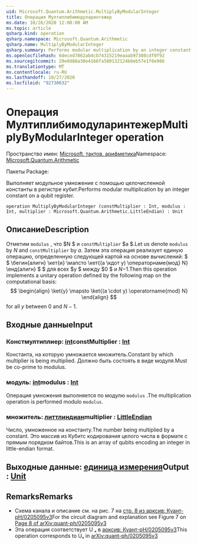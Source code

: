 ```yaml
---
uid: Microsoft.Quantum.Arithmetic.MultiplyByModularInteger
title: Операция Мултиплибимодуларинтежер
ms.date: 10/26/2020 12:00:00 AM
ms.topic: article
qsharp.kind: operation
qsharp.namespace: Microsoft.Quantum.Arithmetic
qsharp.name: MultiplyByModularInteger
qsharp.summary: Performs modular multiplication by an integer constant on a qubit register.
ms.openlocfilehash: 6deced7862ab4cb74315219eaaab97380cdf0f92
ms.sourcegitcommit: 29e0d88a30e4166fa580132124b0eb57e1f0e986
ms.translationtype: MT
ms.contentlocale: ru-RU
ms.lasthandoff: 10/27/2020
ms.locfileid: "92730632"
---
```

# <a name="multiplybymodularinteger-operation"></a><span data-ttu-id="4febf-102">Операция Мултиплибимодуларинтежер</span><span class="sxs-lookup"><span data-stu-id="4febf-102">MultiplyByModularInteger operation</span></span>

<span data-ttu-id="4febf-103">Пространство имен: [Microsoft. тактов. арифметика](xref:Microsoft.Quantum.Arithmetic)</span><span class="sxs-lookup"><span data-stu-id="4febf-103">Namespace: [Microsoft.Quantum.Arithmetic](xref:Microsoft.Quantum.Arithmetic)</span></span>

<span data-ttu-id="4febf-104">Пакеты [](https://nuget.org/packages/)</span><span class="sxs-lookup"><span data-stu-id="4febf-104">Package: [](https://nuget.org/packages/)</span></span>


<span data-ttu-id="4febf-105">Выполняет модульное умножение с помощью целочисленной константы в регистре кубит.</span><span class="sxs-lookup"><span data-stu-id="4febf-105">Performs modular multiplication by an integer constant on a qubit register.</span></span>

```qsharp
operation MultiplyByModularInteger (constMultiplier : Int, modulus : Int, multiplier : Microsoft.Quantum.Arithmetic.LittleEndian) : Unit
```


## <a name="description"></a><span data-ttu-id="4febf-106">Описание</span><span class="sxs-lookup"><span data-stu-id="4febf-106">Description</span></span>

<span data-ttu-id="4febf-107">Отметим `modulus` , что $N $ и `constMultiplier` $a $.</span><span class="sxs-lookup"><span data-stu-id="4febf-107">Let us denote `modulus` by $N$ and `constMultiplier` by $a$.</span></span>
<span data-ttu-id="4febf-108">Затем эта операция реализует единую операцию, определенную следующей картой на основе вычислений: $ $ \бегин{алигн} \кет{и} \мапсто \кет{(a \кдот y) \операторнаме{мод} N} \енд{алигн} $ $ для всех $y $ между $0 $ и $N-$1.</span><span class="sxs-lookup"><span data-stu-id="4febf-108">Then this operation implements a unitary operation defined by the following map on the computational basis: $$ \begin{align} \ket{y} \mapsto \ket{(a \cdot y) \operatorname{mod} N} \end{align} $$ for all $y$ between $0$ and $N - 1$.</span></span>

## <a name="input"></a><span data-ttu-id="4febf-109">Входные данные</span><span class="sxs-lookup"><span data-stu-id="4febf-109">Input</span></span>

### <a name="constmultiplier--int"></a><span data-ttu-id="4febf-110">Констмултиплиер: [int](xref:microsoft.quantum.lang-ref.int)</span><span class="sxs-lookup"><span data-stu-id="4febf-110">constMultiplier : [Int](xref:microsoft.quantum.lang-ref.int)</span></span>

<span data-ttu-id="4febf-111">Константа, на которую умножается множитель.</span><span class="sxs-lookup"><span data-stu-id="4febf-111">Constant by which multiplier is being multiplied.</span></span> <span data-ttu-id="4febf-112">Должно быть состоять в виде модуля.</span><span class="sxs-lookup"><span data-stu-id="4febf-112">Must be co-prime to modulus.</span></span>


### <a name="modulus--int"></a><span data-ttu-id="4febf-113">модуль: [int](xref:microsoft.quantum.lang-ref.int)</span><span class="sxs-lookup"><span data-stu-id="4febf-113">modulus : [Int](xref:microsoft.quantum.lang-ref.int)</span></span>

<span data-ttu-id="4febf-114">Операция умножения выполняется по модулю `modulus` .</span><span class="sxs-lookup"><span data-stu-id="4febf-114">The multiplication operation is performed modulo `modulus`.</span></span>


### <a name="multiplier--littleendian"></a><span data-ttu-id="4febf-115">множитель: [литтлиндиан](xref:Microsoft.Quantum.Arithmetic.LittleEndian)</span><span class="sxs-lookup"><span data-stu-id="4febf-115">multiplier : [LittleEndian](xref:Microsoft.Quantum.Arithmetic.LittleEndian)</span></span>

<span data-ttu-id="4febf-116">Число, умноженное на константу.</span><span class="sxs-lookup"><span data-stu-id="4febf-116">The number being multiplied by a constant.</span></span>
<span data-ttu-id="4febf-117">Это массив из Кубитс кодирования целого числа в формате с прямым порядком байтов.</span><span class="sxs-lookup"><span data-stu-id="4febf-117">This is an array of qubits encoding an integer in little-endian format.</span></span>



## <a name="output--unit"></a><span data-ttu-id="4febf-118">Выходные данные: [единица измерения](xref:microsoft.quantum.lang-ref.unit)</span><span class="sxs-lookup"><span data-stu-id="4febf-118">Output : [Unit](xref:microsoft.quantum.lang-ref.unit)</span></span>



## <a name="remarks"></a><span data-ttu-id="4febf-119">Remarks</span><span class="sxs-lookup"><span data-stu-id="4febf-119">Remarks</span></span>

- <span data-ttu-id="4febf-120">Схема канала и описание см. на рис. 7 на [стр. 8 из арксив: Куант-pH/0205095v3](https://arxiv.org/pdf/quant-ph/0205095v3.pdf#page=8)</span><span class="sxs-lookup"><span data-stu-id="4febf-120">For the circuit diagram and explanation see Figure 7 on [Page 8 of arXiv:quant-ph/0205095v3](https://arxiv.org/pdf/quant-ph/0205095v3.pdf#page=8)</span></span>
- <span data-ttu-id="4febf-121">Эта операция соответствует U ₐ в [арксив: Куант-pH/0205095v3](https://arxiv.org/pdf/quant-ph/0205095v3.pdf)</span><span class="sxs-lookup"><span data-stu-id="4febf-121">This operation corresponds to Uₐ in [arXiv:quant-ph/0205095v3](https://arxiv.org/pdf/quant-ph/0205095v3.pdf)</span></span>